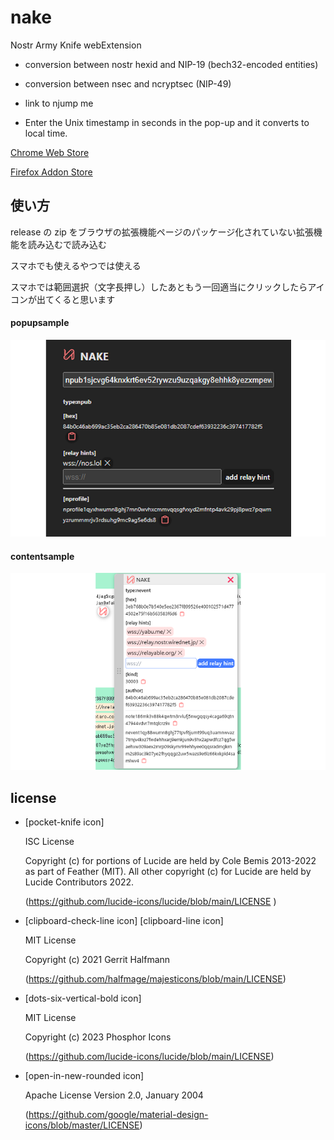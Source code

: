 # nake

Nostr Army Knife webExtension

- conversion between nostr hexid and NIP-19 (bech32-encoded entities)

- conversion between  nsec and ncryptsec (NIP-49)

- link to njump me

- Enter the Unix timestamp in seconds in the pop-up and it converts to local time.



[Chrome Web Store](https://chromewebstore.google.com/detail/nake/pckmdjknadbfalfohabbccmffoohlamk)

[Firefox Addon Store](https://addons.mozilla.org/ja/firefox/addon/nake/)



## 使い方

release の zip をブラウザの拡張機能ページのパッケージ化されていない拡張機能を読み込むで読み込む

スマホでも使えるやつでは使える

スマホでは範囲選択（文字長押し）したあともう一回適当にクリックしたらアイコンが出てくると思います

#### popupsample

![popupsample](popupsample640x400.png)

#### contentsample

![contentsample](contentsample640x400.png)



## license

- [pocket-knife icon]

  ISC License

  Copyright (c) for portions of Lucide are held by Cole Bemis 2013-2022 as part of Feather (MIT). All other copyright (c) for Lucide are held by Lucide Contributors 2022.

  (https://github.com/lucide-icons/lucide/blob/main/LICENSE )

- [clipboard-check-line icon] [clipboard-line icon]

  MIT License

  Copyright (c) 2021 Gerrit Halfmann

  (https://github.com/halfmage/majesticons/blob/main/LICENSE)

- [dots-six-vertical-bold icon]

  MIT License

  Copyright (c) 2023 Phosphor Icons

  (https://github.com/lucide-icons/lucide/blob/main/LICENSE)

- [open-in-new-rounded icon]

  Apache License Version 2.0, January 2004

  (https://github.com/google/material-design-icons/blob/master/LICENSE)